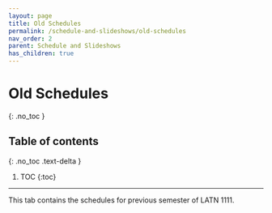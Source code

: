 ```yaml
---
layout: page
title: Old Schedules
permalink: /schedule-and-slideshows/old-schedules
nav_order: 2
parent: Schedule and Slideshows
has_children: true
---
```


# Old Schedules
{: .no_toc }

## Table of contents
{: .no_toc .text-delta }

1. TOC
{:toc}

***

This tab contains the schedules for previous semester of LATN 1111.